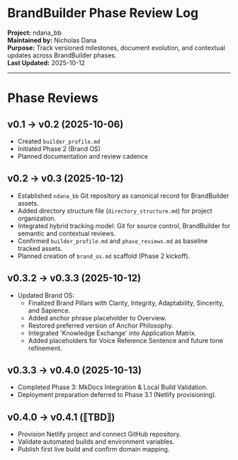 # BrandBuilder Phase Review Log

**Project:** ndana_bb  
**Maintained by:** Nicholas Dana  
**Purpose:** Track versioned milestones, document evolution, and contextual updates across BrandBuilder phases.  
**Last Updated:** 2025-10-12  

---

# Phase Reviews

## v0.1 → v0.2 (2025-10-06)
- Created `builder_profile.md`
- Initiated Phase 2 (Brand OS)
- Planned documentation and review cadence

## v0.2 → v0.3 (2025-10-12)
- Established `ndana_bb` Git repository as canonical record for BrandBuilder assets.
- Added directory structure file (`directory_structure.md`) for project organization.
- Integrated hybrid tracking model: Git for source control, BrandBuilder for semantic and contextual reviews.
- Confirmed `builder_profile.md` and `phase_reviews.md` as baseline tracked assets.
- Planned creation of `brand_os.md` scaffold (Phase 2 kickoff).

## v0.3.2 → v0.3.3 (2025-10-12)
- Updated Brand OS:
  - Finalized Brand Pillars with Clarity, Integrity, Adaptability, Sincerity, and Sapience.
  - Added anchor phrase placeholder to Overview.
  - Restored preferred version of Anchor Philosophy.
  - Integrated 'Knowledge Exchange' into Application Matrix.
  - Added placeholders for Voice Reference Sentence and future tone refinement.

## v0.3.3 → v0.4.0 (2025-10-13)
  - Completed Phase 3: MkDocs Integration & Local Build Validation.
  - Deployment preparation deferred to Phase 3.1 (Netlify provisioning).

## v0.4.0 → v0.4.1 (⟦TBD⟧)
- Provision Netlify project and connect GitHub repository.
- Validate automated builds and environment variables.
- Publish first live build and confirm domain mapping.